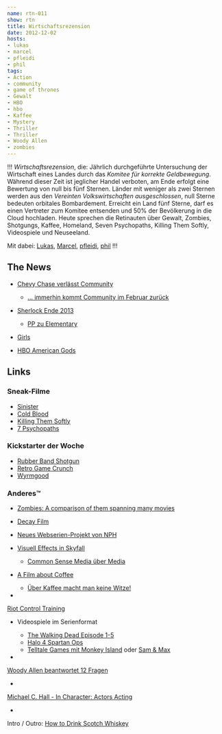 ```yaml
---
name: rtn-011
show: rtn
title: Wirtschaftsrezension
date: 2012-12-02
hosts:
- lukas
- marcel
- pfleidi
- phil
tags:
- Action
- community
- game of thrones
- Gewalt
- HBO
- hbo
- Kaffee
- Mystery
- Thriller
- Thriller
- Woody Allen
- zombies
---
```

!!!
_Wirtschaftsrezension_, die: Jährlich durchgeführte Untersuchung der Wirtschaft eines Landes durch das _Komitee für korrekte Geldbewegung_. Während dieser Zeit ist jeglicher Handel verboten, am Ende erfolgt eine Bewertung von null bis fünf Sternen. Länder mit weniger als zwei Sternen werden aus den _Vereinten Volkswirtschaften ausgeschlossen_, null Sterne bedeuten orbitales Bombardement. Erreicht ein Land fünf Sterne, darf es einen Vertreter zum Komitee entsenden und 50% der Bevölkerung in die Cloud hochladen. Heute sprechen die Retinauten über Gewalt, Zombies, Shotgungs, Kaffee, Homeland, Seven Psychopaths, Killing Them Softly, Videospiele und Neuseeland.

Mit dabei: [Lukas](https://twitter.com/blubser), [Marcel](https://twitter.com/xartas), [pfleidi](https://twitter.com/pfleidi), [phil](https://twitter.com/philgrooves)
!!!

## The News

- [Chevy Chase verlässt Community](http://boingboing.net/2012/11/21/chevy-chase-off-community.html)
  - [... immerhin kommt Community im Februar zurück](http://www.huffingtonpost.com/2012/10/30/community-season-4-premiere-date_n_2044887.html)

- [Sherlock Ende 2013](http://insidetv.ew.com/2012/11/26/sherlock-season-3-date/)
  - [PP zu Elementary](https://secure.retinacast.de/rtc-pp-e16-elementary/)

- [Girls](http://www.youtube.com/watch?v=9FPkC9In57I)
- [HBO American Gods](http://screenrant.com/neil-gaiman-american-gods-hbo-6-seasons-mcrid-119432/)

## Links

### Sneak-Filme

- [Sinister](http://www.imdb.com/title/tt1922777/)
- [Cold Blood](http://www.imdb.com/title/tt1667310/)
- [Killing Them Softly](http://www.imdb.com/title/tt1764234/)
- [7 Psychopaths](http://www.imdb.com/title/tt1931533)

### Kickstarter der Woche

- [Rubber Band Shotgun](http://www.kickstarter.com/projects/1845189113/bandit-guns-rubber-band-shotgun)
- [Retro Game Crunch](http://www.kickstarter.com/projects/shauninman/retro-game-crunch-six-games-in-six-months)
- [Wyrmgood](http://www.indiegogo.com/wyrmwoodmovie)

### Anderes™

- [Zombies: A comparison of them spanning many movies](http://i.imgur.com/34R6U.jpg)
- [Decay Film](http://www.decayfilm.com)
- [Neues Webserien-Projekt von NPH](http://www.youtube.com/watch?v=q3bSbnAXrM4)
- [Visuell Effects in Skyfall](http://www.fxguide.com/featured/skyfall/)
  - [Common Sense Media über Media](http://www.commonsensemedia.org/movie-reviews/skyfall)

- [A Film about Coffee](https://vimeo.com/53205441)
  - [Über Kaffee macht man keine Witze!](http://nkdev.de/misc/kaffee2.jpg)

-

[Riot Control Training](http://www.youtube.com/watch?v=iktXOvqqnRk)

- Videospiele im Serienformat
  - [The Walking Dead Episode 1-5](https://www.telltalegames.com/walkingdead)
  - [Halo 4 Spartan Ops](http://www.halowaypoint.com/de-de/intel/spartanops)
  - [Telltale Games mit Monkey Island](http://www.telltalegames.com/monkeyisland) oder [Sam & Max](https://www.telltalegames.com/samandmax)

-

[Woody Allen beantwortet 12 Fragen](http://www.openculture.com/2012/11/woody_allen_answers_12_unconventional_questions_he_has_never_been_asked_before.html)

-

[Michael C. Hall - In Character: Actors Acting](http://www.youtube.com/watch?v=9NX_cIZX_BU)

-

Intro / Outro: [How to Drink Scotch Whiskey](http://www.youtube.com/watch?v=L2NxmZMW7Ys)

